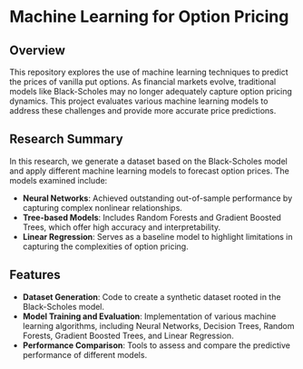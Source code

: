 
# Machine Learning for Option Pricing

## Overview

This repository explores the use of machine learning techniques to predict the prices of vanilla put options. As financial markets evolve, traditional models like Black-Scholes may no longer adequately capture option pricing dynamics. This project evaluates various machine learning models to address these challenges and provide more accurate price predictions.

## Research Summary

In this research, we generate a dataset based on the Black-Scholes model and apply different machine learning models to forecast option prices. The models examined include:

- **Neural Networks**: Achieved outstanding out-of-sample performance by capturing complex nonlinear relationships.
- **Tree-based Models**: Includes Random Forests and Gradient Boosted Trees, which offer high accuracy and interpretability.
- **Linear Regression**: Serves as a baseline model to highlight limitations in capturing the complexities of option pricing.

## Features

- **Dataset Generation**: Code to create a synthetic dataset rooted in the Black-Scholes model.
- **Model Training and Evaluation**: Implementation of various machine learning algorithms, including Neural Networks, Decision Trees, Random Forests, Gradient Boosted Trees, and Linear Regression.
- **Performance Comparison**: Tools to assess and compare the predictive performance of different models.




